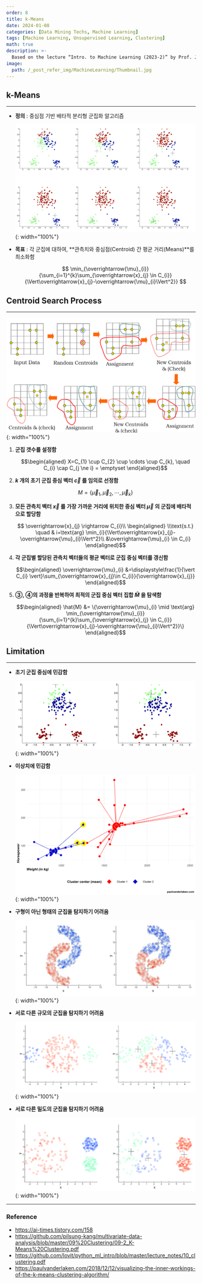 ```yaml
---
order: 8
title: k-Means
date: 2024-01-08
categories: [Data Mining Techs, Machine Learning]
tags: [Machine Learning, Unsupervised Learning, Clustering]
math: true
description: >-
  Based on the lecture “Intro. to Machine Learning (2023-2)” by Prof. Je Hyuk Lee, Dept. of Data Science, The Grad. School, Kookmin Univ.
image:
  path: /_post_refer_img/MachineLearning/Thumbnail.jpg
---
```


## k-Means
-----

- **정의** : 중심점 기반 배타적 분리형 군집화 알고리즘

    ![01](/_post_refer_img/MachineLearning/08-01.png){: width="100%"}

- **목표** : 각 군집에 대하여, **관측치와 중심점(Centroid) 간 평균 거리(Means)**를 최소화함

    $$
    \min_{\overrightarrow{\mu}_{i}}{\sum_{i=1}^{k}\sum_{\overrightarrow{x}_{j} \in C_{i}}{\Vert\overrightarrow{x}_{j}-\overrightarrow{\mu}_{i}\Vert^2}}
    $$

## Centroid Search Process
-----

![07](/_post_refer_img/MachineLearning/08-07.png){: width="100%"}

1. **군집 갯수를 설정함**

    $$\begin{aligned}
    X=C_{1} \cup C_{2} \cup \cdots \cup C_{k}, \quad C_{i} \cap C_{j \ne i} = \emptyset
    \end{aligned}$$

2. **$k$ 개의 초기 군집 중심 벡터 $\overrightarrow{c}$ 를 임의로 선정함**

    $$
    M=\{\overrightarrow{\mu}_{1},\overrightarrow{\mu}_{2},\cdots,\overrightarrow{\mu}_{k}\}
    $$

3. **모든 관측치 벡터 $\overrightarrow{x}$ 를 가장 가까운 거리에 위치한 중심 벡터 $\overrightarrow{\mu}$ 의 군집에 배타적으로 할당함**

    $$
    \overrightarrow{x}_{j} \rightarrow C_{i}\\
    \begin{aligned}
    \\\text{s.t.} \quad 
    & i=\text{arg} \min_{i}{\Vert\overrightarrow{x}_{j}-\overrightarrow{\mu}_{i}\Vert^2}\\
    &\overrightarrow{\mu}_{i} \in C_{i}
    \end{aligned}$$

4. **각 군집별 할당된 관측치 벡터들의 평균 벡터로 군집 중심 벡터를 갱신함**

    $$\begin{aligned}
    \overrightarrow{\mu}_{i}
    &=\displaystyle\frac{1}{\vert C_{i} \vert}\sum_{\overrightarrow{x}_{j}\in C_{i}}{\overrightarrow{x}_{j}}
    \end{aligned}$$

5. **③, ④의 과정을 반복하여 최적의 군집 중심 벡터 집합 $\hat{M}$ 을 탐색함**

    $$\begin{aligned}
    \hat{M}
    &= \{\overrightarrow{\mu}_{i} \mid \text{arg} \min_{\overrightarrow{\mu}_{i}}{\sum_{i=1}^{k}\sum_{\overrightarrow{x}_{j} \in C_{i}}{\Vert\overrightarrow{x}_{j}-\overrightarrow{\mu}_{i}\Vert^2}}\}
    \end{aligned}$$

## Limitation
-----

- **초기 군집 중심에 민감함**

    ![02](/_post_refer_img/MachineLearning/08-02.png){: width="100%"}

- **이상치에 민감함**

    ![03](/_post_refer_img/MachineLearning/08-03.png){: width="100%"}

- **구형이 아닌 형태의 군집을 탐지하기 어려움**

    ![04](/_post_refer_img/MachineLearning/08-04.png){: width="100%"}

- **서로 다른 규모의 군집을 탐지하기 어려움**

    ![05](/_post_refer_img/MachineLearning/08-05.png){: width="100%"}

- **서로 다른 밀도의 군집을 탐지하기 어려움**

    ![06](/_post_refer_img/MachineLearning/08-06.png){: width="100%"}

-----

### Reference

- https://ai-times.tistory.com/158
- https://github.com/pilsung-kang/multivariate-data-analysis/blob/master/09%20Clustering/09-2_K-Means%20Clustering.pdf
- https://github.com/lovit/python_ml_intro/blob/master/lecture_notes/10_clustering.pdf
- https://paulvanderlaken.com/2018/12/12/visualizing-the-inner-workings-of-the-k-means-clustering-algorithm/